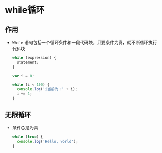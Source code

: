 # while循环

## 作用

- `While` 语句包括一个循环条件和一段代码块，只要条件为真，就不断循环执行代码块

    ```js
    while (expression) {
      statement;
    }
    ```

    ```js
    var i = 0;

    while (i < 100) {
      console.log('i当前为：' + i);
      i += 1;
    }
    ```

## 无限循环

- 条件总是为真

    ```js
    while (true) {
      console.log('Hello, world');
    }
    ```
